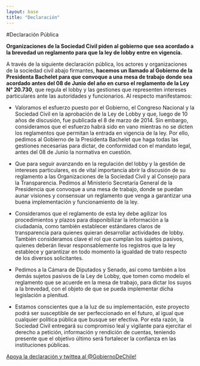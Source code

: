 ```yaml
---
layout: base
title: "Declaración"
---
```


#Declaración Pública

**Organizaciones de la Sociedad Civil piden al gobierno que sea acordado a la brevedad un reglamento para que la ley de lobby entre en vigencia.**


A través de la siguiente declaración pública, los actores y organizaciones de la sociedad civil abajo firmantes, **hacemos un llamado al Gobierno de la Presidenta Bachelet para que convoque a una mesa de trabajo donde sea acordado antes del 08 de Junio del año en curso el reglamento de la Ley N° 20.730**, que regula el lobby y las gestiones que representen intereses particulares ante las autoridades y funcionarios. Al respecto manifestamos:

* Valoramos el esfuerzo puesto por el Gobierno, el Congreso Nacional y la Sociedad Civil en la aprobación de la Ley de Lobby y que, luego de 10 años de discusión, fue publicada el 8 de marzo de 2014. Sin embargo, consideramos que el esfuerzo habrá sido en vano mientras no se dicten los reglamentos que permitan la entrada en vigencia de la ley. Por ello, pedimos al Gobierno de la Presidenta Bachelet que haga todas las gestiones necesarias para dictar, de conformidad con el mandato legal, antes del 08 de Junio la normativa en cuestión.

* Que para seguir avanzando en la regulación del lobby y la gestión de intereses particulares, es de vital importancia abrir la discusión de su reglamento a las Organizaciones de la Sociedad Civil y al Consejo para la Transparencia. Pedimos al Ministerio Secretaría General de la Presidencia que convoque a una mesa de trabajo, donde se puedan aunar visiones y consensuar un reglamento que venga a garantizar una buena implementación y funcionamiento de la ley.  

* Consideramos que el reglamento de esta ley debe agilizar los procedimientos y plazos para disponibilizar la información a la ciudadanía, como también establecer estándares claros de transparencia para quienes quieran desarrollar actividades de lobby. También consideramos clave el rol que cumplan los sujetos pasivos, quienes deberán llevar responsablemente los registros que la ley establece y garantizar en todo momento la igualdad de trato respecto de los diversos solicitantes. 

* Pedimos a la Cámara de Diputados y Senado, así como también a los demás sujetos pasivos de la Ley de Lobby, que tomen como modelo el reglamento que se acuerde en la mesa de trabajo, para dictar los suyos a la brevedad, con el objeto de que se pueda implementar dicha legislación a plenitud. 

* Estamos conscientes que a la luz de su implementación, este proyecto podrá ser susceptible de ser perfeccionado en el futuro, al igual que cualquier política pública que busque ser efectiva. Por esta razón, la Sociedad Civil entregará su compromiso leal y vigilante para ejercitar el derecho a petición, información y rendición de cuentas, teniendo presente que el objetivo último será fortalecer la confianza en las instituciones públicas.

<a href="#" onclick="window.open(&quot;https://twitter.com/share?url=http://localhost:3000/congresistas&amp;via=ciudadanoi&amp;text=Sin las reglas del juego, la ley de lobby es letra muerta. Que el @GobiernoDeChile dicte su reglamento!&quot;,&quot;twitter&quot;,&quot;width=450, height=250&quot;)">
    <div class="btn">
      <i class="fa fa-twitter"></i>
      Apoya la declaración y twittea al @GobiernoDeChile!
    </div>
</a>



